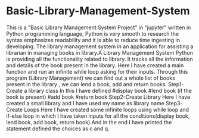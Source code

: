 # Basic-Library-Management-System
This is a "Basic Library Management System Project" in "jupyter" written in Python programming language, Python is very smooth to research the syntax emphasizes readability and it is able to reduce time ingesting in developing.
The library management system in an application for assisting a librarian in managing books in library.A Library Management System Python is providing all the functionality related to library. It tracks all the information and details of the book present in the library.
Here I have created a main function and run an infinite while loop asking for their inputs.
Through this program (Library Management) we can find out a whole list of books present in the library , we can lend a book, add and return books.
Step1-Create a library class
In this I have defined
#display book
#lend book (if the book is present)
#add book
#return book
Step2-Create Library
Here I have created a small library and I have used my name as library name
Step3-Create Loops
Here I have created some infinite loops using while loop and if-else loop in which I have taken inputs for all the conditions(display book, lend book, add book, return book).And in the end I have printed the statement defined the choices as c and q.
